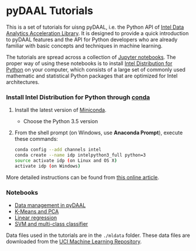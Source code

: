 # pyDAAL Tutorials
This is a set of tutorials for uisng pyDAAL, i.e. the Python API of [Intel Data Analytics Acceleration Library](https://software.intel.com/en-us/intel-daal). 
It is designed to provide a quick introduction to pyDAAL features and the API
for Python developers who are already familiar with basic concepts and techniques in
machine learning. 

The tutorials are spread across a collection of [Jupyter notebooks](http://jupyter.org/). 
The proper way of using these notebooks is to install [Intel Distribution for
Python](https://software.intel.com/en-us/intel-distribution-for-python) on your
computer, which
consists of a large set of commonly used mathematic and statistical Python
packages that are optimized for Intel architectures. 

### Install Intel Distribution for Python through [conda](http://conda.pydata.org/miniconda.html)
1. Install the latest version of [Miniconda](http://conda.pydata.org/miniconda.html).
    - Choose the Python 3.5 version
2. From the shell prompt (on Windows, use **Anaconda Prompt**), execute these
   commands:

    ```bash
    conda config --add channels intel
    conda create --name idp intelpython3_full python=3
    source activate idp (on Linux and OS X)
    activate idp (on Windows)
    ```
More detailed instructions can be found from [this online article](https://software.intel.com/en-us/articles/using-intel-distribution-for-python-with-anaconda).

### Notebooks
* [Data management in pyDAAL](./NumericTables_example.ipynb)
* [K-Means and PCA](./kmeans_example.ipynb)
* [Linear regression](./LR_example.ipynb)
* [SVM and multi-class classifier](./SVM_example.ipynb)

Data files used in the tutorials are in the `./mldata` folder. These data files
are downloaded from the [UCI Machine Learning Repository](https://archive.ics.uci.edu/ml/datasets).

